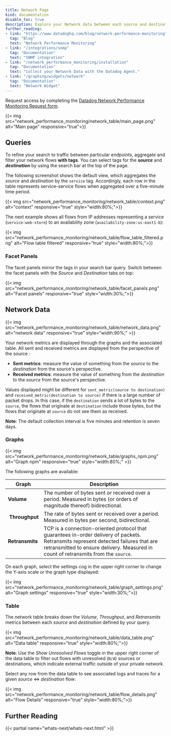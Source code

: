 ```yaml
---
title: Network Page
kind: documentation
disable_toc: true
description: Explore your Network data between each source and destination across your stack.
further_reading:
- link: "https://www.datadoghq.com/blog/network-performance-monitoring"
  tag: "Blog"
  text: "Network Performance Monitoring"
- link: "/integrations/snmp"
  tag: "Documentation"
  text: "SNMP integration"
- link: "/network_performance_monitoring/installation"
  tag: "Documentation"
  text: "Collect your Network Data with the Datadog Agent."
- link: "/graphing/widgets/network"
  tag: "Documentation"
  text: "Network Widget"
---
```


<div class="alert alert-warning">
Request access by completing the <a href="https://app.datadoghq.com/network/2019signup">Datadog Network Performance Monitoring Request form</a>.
</div>

{{< img src="network_performance_monitoring/network_table/main_page.png" alt="Main page" responsive="true">}}

## Queries

To refine your search to traffic between particular endpoints, aggregate and filter your network flows **with tags**. You can select tags for the **_source_** and **_destination_** by using the search bar at the top of the page. 

The following screenshot shows the default view, which aggregates the _source_ and _destination_ by the `service` tag. Accordingly, each row in the table represents service-service flows when aggregated over a five-minute time period.

{{< img src="network_performance_monitoring/network_table/context.png" alt="context" responsive="true" style="width:80%;">}}

The next example shows all flows from IP addresses representing a service (`service:web-store`) to an availability zone (`availability-zone:us-east1-b`):

{{< img src="network_performance_monitoring/network_table/flow_table_filtered.png" alt="Flow table filtered" responsive="true" style="width:80%;">}}

### Facet Panels

The facet panels mirror the tags in your search bar query. Switch between the facet panels with the _Source_ and _Destination_ tabs on top:

{{< img src="network_performance_monitoring/network_table/facet_panels.png" alt="Facet panels" responsive="true" style="width:30%;">}}

## Network Data

{{< img src="network_performance_monitoring/network_table/network_data.png" alt="network data" responsive="true" style="width:90%;" >}}

Your network metrics are displayed through the graphs and the associated table. All sent and received metrics are displayed from the perspective of the source :

- **Sent metrics**: measure the value of something from the _source_ to the _destination_ from the source's perspective.
- **Received metrics**: measure the value of something from the _destination_ to the _source_ from the source's perspective.

Values displayed might be different for `sent_metric(source to destination)` and `received_metric(destination to source)` if there is a large number of packet drops. In this case, if the `destination` sends a lot of bytes to the `source`, the flows that originate at `destination` include those bytes, but the flows that originate at `source` do not see them as received.

**Note**: The default collection interval is five minutes and retention is seven days.

### Graphs

{{< img src="network_performance_monitoring/network_table/graphs_npm.png" alt="Graph npm" responsive="true" style="width:80%;" >}}

The following graphs are available:

| Graph | Description |
| -------- | ------ |
| **Volume** | The number of bytes sent or received over a period. Measured in bytes (or orders of magnitude thereof) bidirectional.|
| **Throughput** | The rate of bytes sent or received over a period. Measured in bytes per second, bidirectional. |
| **Retransmits** | TCP is a connection-oriented protocol that guarantees in-order delivery of packets. Retransmits represent detected failures that are retransmitted to ensure delivery. Measured in count of retransmits from the `source`. |

On each graph, select the settings cog in the upper right corner to change the Y-axis scale or the graph type displayed:

{{< img src="network_performance_monitoring/network_table/graph_settings.png" alt="Graph settings" responsive="true" style="width:30%;">}}

### Table

The network table breaks down the _Volume_, _Throughput_, and _Retransmits_ metrics between each _source_ and _destination_ defined by your query.

{{< img src="network_performance_monitoring/network_table/data_table.png" alt="Data table" responsive="true" style="width:80%;">}}

**Note**: Use the *Show Unresolved Flows* toggle in the upper right corner of the data table to filter out flows with unresolved (`N/A`) sources or destinations, which indicate external traffic outside of your private network.

Select any row from the data table to see associated logs and traces for a given _source_ <=> _destination_ flow:

{{< img src="network_performance_monitoring/network_table/flow_details.png" alt="Flow Details" responsive="true" style="width:80%;">}}

## Further Reading

{{< partial name="whats-next/whats-next.html" >}}
